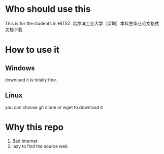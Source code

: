 # Who should use this
This is for the students in HITSZ.
哈尔滨工业大学（深圳）本科生毕业论文格式文档下载

# How to use it

## Windows
download it is totally fine.


## Linux
you can choose git clone or wget to download it

# Why this repo

1. Bad Internet
2. lazy to find the source web

